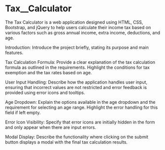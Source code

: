 # Tax__Calculator
The Tax Calculator is a web application designed using HTML, CSS, Bootstrap, and jQuery to help users calculate their income tax based on various factors such as gross annual income, extra income, deductions, and age.

Introduction:
Introduce the project briefly, stating its purpose and main features.

Tax Calculation Formula:
Provide a clear explanation of the tax calculation formula as outlined in the requirements. Highlight the conditions for tax exemption and the tax rates based on age.

User Input Handling:
Describe how the application handles user input, ensuring that incorrect values are not restricted and error feedback is provided using error icons and tooltips.

Age Dropdown:
Explain the options available in the age dropdown and the requirement for selecting an age range. Highlight the error handling for this field if left empty.

Error Icon Visibility:
Specify that error icons are initially hidden in the form and only appear when there are input errors.

Modal Display:
Describe the functionality where clicking on the submit button displays a modal with the final tax calculation results.

